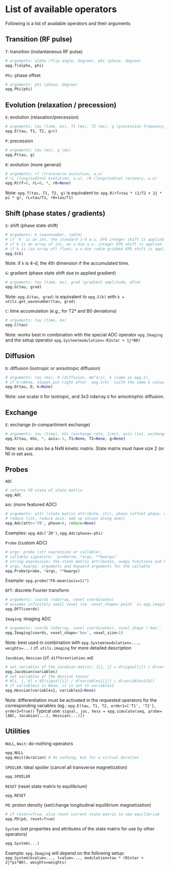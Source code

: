 
# List of available operators

Following is a list of available operators and their arguments

## Transition (RF pulse)

`T`: transition (instantaneous RF pulse)
```python
# arguments: alpha (flip angle, degree), phi (phase, degree)
epg.T(alpha, phi) 
```

`Phi`: phase offset
```python
# arguments: phi (phase, degree)
epg.Phi(phi)
```

## Evolution (relaxation / precession)

`E`: evolution (relaxation/precession)
```python
# arguments: tau (time, ms), T1 (ms), T2 (ms), g (precession frequency, kHz) 
epg.E(tau, T1, T2, g=0)
```

`P`: precession 
```python
# arguments: tau (ms), g (ms)
epg.P(tau, g)
```

`R`: evolution (more general)
```python
# arguments: rT (transverse evolution, a.u)
# rL (longitudinal evolution, a.u), r0 (longitudinal recovery, a.u) 
epg.R(rT=0, rL=0, *, r0=None)
```
Note: `epg.T(tau, T1, T2, g)` is equivalent to: `epg.R(rT=tau * (1/T2 + 2j * pi * g), rL=tau/T1, r0=tau/T1)` 

## Shift (phase states / gradients)

`S`: shift (phase state shift) 
``` python
# arguments: k (wavenumber, rad/m)
# if `k` is an int, the standard 1-d a.u. EPG integer shift is applied
# if k is an array of int, an n-dim a.u. integer EPG shift is applied
# if k is (an array of) float, a n-dim rad/m gridded EPG shift is applied
epg.S(k)
```
Note: if `k` is 4-d, the 4th dimension if the accumulated time.

`G`: gradient (phase state shift due to applied gradient) 
```python
# arguments: tau (time, ms), grad (gradient amplitude, mT/m)
epg.G(tau, grad)
```
Note: `epg.G(tau, grad)` is equivalent to `epg.S(k)` with `k = utils.get_wavenumber(tau, grad)`

`C`: time accumulation (e.g., for T2* and B0 deviations) 
```python
# arguments: tau (time, ms)
epg.C(tau)
```
Note: works best in combination with the special ADC operator `epg.Imaging` and the setup operator `epg.System(modulation=-R2star + 1j*B0)`

## Diffusion

`D`: diffusion (isotropic or anisotropic diffusion) 
``` python
# arguments: tau (ms), D (diffusion, mm^2/s), k (same as epg.S),
# if k!=None, always put right after `epg.S(k)` (with the same k value)
epg.D(tau, D, k=None)
```
Note: use scalar `D` for isotropic, and 3x3 ndarray `D` for anisotrophic diffusion. 

## Exchange 

`E`: exchange (n-compartiment exchange) 
``` python
# arguments: tau (time), khi (exchange rate, 1/ms), axis (int, exchange axis)
epg.X(tau, khi, *, axis=-1, T1=None, T2=None, g=None)
```
Note: `khi` can also be a NxN kinetic matrix. State matrix must have size 2 (or N) in set axis.

## Probes

`ADC`
``` python
# returns F0 state of state matrix
epg.ADC
```

`Adc` (more featured ADC)
```python
# arguments: attr (state matrix attribute, str), phase (offset phase, degree)
# reduce (int, reduce axis: add up values along axes)
epg.Adc(attr='F0', phase=0, reduce=None)
```
Examples: `epg.Adc('Z0')`, `epg.Adc(phase=-phi)`

`Probe` (custom ADC)
```python
# args: probe (str expression or callable),
# callable signature: `probe(sm, *args, **kwargs)`
# string expression: the state matrix attributes, numpy functions and kwargs are accessible
# args, kwargs: arguments and keyword arguments for the callable
epg.Probe(probe, *args, **kwargs)
```
Example: `epg.probe("F0.mean(axis=1)")`

`DFT`: discrete Fourier transform
```python
# arguments: coords (ndarray, voxel coordinates)
# assumes infinitely small voxel (ie. voxel_shape=`point` in epg.imaging)
epg.DFT(coords)
```

`Imaging`: imaging ADC 
```python
# arguments: coords (ndarray, voxel coordinates), voxel_shape ('box', 'points'), voxel_size (m)
epg.Imaging(coords, voxel_shape='box', voxel_size=1)
```
Note: best used in combination with `epg.System(modulation=..., weights=...)`
cf. `utils.imaging` for more detailed description

`Jacobian`, `Hessian` (cf. `differentiation.md`)
```python
# set variables of the Jacobian matrix: J[i, j] = d(signal[i]) / d(variables[j])
epg.Jacobian(variables)
# set variables of the Hessian tensor
# H[i, j, k] = d2(signal[i]) / d(variables1[j]) / d(variables2[k])
# if variables2 is None, it is set to variables1
epg.Hessian(variables1, variables2=None)
```
Note: differentiation must be activated in the requested operators  for the corresponding variables (eg.: `epg.E(tau, T1, T2, order1=['T1', 'T2'], order2=True))`
Typical use: `signal, jac, hess = epg.simulate(seq, probe=[ADC, Jacobian(...), Hessian(...)])`

## Utilities

`NULL`, `Wait`: do-nothing operators
``` python
epg.NULL
epg.Wait(duration) # do nothing, but for a virtual duration
```

`SPOILER`: ideal spoiler (cancel all transverse magnetization)
```python
epg.SPOILER
```

`RESET` (reset state matrix to equilibrium)
```python
epg.RESET
```


`PD`: proton density (set/change longitudinal equilibrium magnetization)
```python
# if reset==True, also reset current state matrix to new equilibrium
epg.PD(pd, reset=True)
```

`System` (set properties and attributes of the state matrix for use by other operators)
```python
epg.System(...)
```
Example: `epg.Imaging` will depend on the following setup:
`epg.System(kvalue=..., tvalue=..., modulation=tau * (R2star + 2j*pi*B0), weights=weights)`
```
